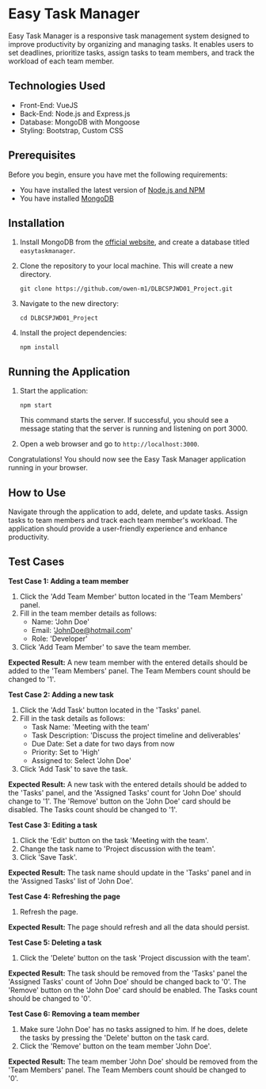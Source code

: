 # Easy Task Manager

Easy Task Manager is a responsive task management system designed to improve productivity by organizing and managing tasks. It enables users to set deadlines, prioritize tasks, assign tasks to team members, and track the workload of each team member.

## Technologies Used

- Front-End: VueJS
- Back-End: Node.js and Express.js
- Database: MongoDB with Mongoose
- Styling: Bootstrap, Custom CSS

## Prerequisites

Before you begin, ensure you have met the following requirements:

- You have installed the latest version of [Node.js and NPM](https://nodejs.org/en/download/)
- You have installed [MongoDB](https://www.mongodb.com/try/download/community)

## Installation

1. Install MongoDB from the [official website](https://www.mongodb.com/try/download/community), and create a database titled `easytaskmanager`.

2. Clone the repository to your local machine. This will create a new directory.

   ```
   git clone https://github.com/owen-m1/DLBCSPJWD01_Project.git
   ```

3. Navigate to the new directory:

   ```
   cd DLBCSPJWD01_Project
   ```

4. Install the project dependencies:

   ```
   npm install
   ```

## Running the Application

1. Start the application:

   ```
   npm start
   ```

   This command starts the server. If successful, you should see a message stating that the server is running and listening on port 3000.

2. Open a web browser and go to `http://localhost:3000`.

Congratulations! You should now see the Easy Task Manager application running in your browser.

## How to Use

Navigate through the application to add, delete, and update tasks. Assign tasks to team members and track each team member's workload. The application should provide a user-friendly experience and enhance productivity.

## Test Cases

**Test Case 1: Adding a team member**

1. Click the 'Add Team Member' button located in the 'Team Members' panel.
2. Fill in the team member details as follows:
   - Name: 'John Doe'
   - Email: 'JohnDoe@hotmail.com'
   - Role: 'Developer'
3. Click 'Add Team Member' to save the team member.

**Expected Result:** A new team member with the entered details should be added to the 'Team Members' panel. The Team Members count should be changed to '1'.

**Test Case 2: Adding a new task**

1. Click the 'Add Task' button located in the 'Tasks' panel.
2. Fill in the task details as follows:
   - Task Name: 'Meeting with the team'
   - Task Description: 'Discuss the project timeline and deliverables'
   - Due Date: Set a date for two days from now
   - Priority: Set to 'High'
   - Assigned to: Select 'John Doe'
3. Click 'Add Task' to save the task.

**Expected Result:** A new task with the entered details should be added to the 'Tasks' panel, and the 'Assigned Tasks' count for 'John Doe' should change to '1'. The 'Remove' button on the 'John Doe' card should be disabled. The Tasks count should be changed to '1'.

**Test Case 3: Editing a task**

1. Click the 'Edit' button on the task 'Meeting with the team'.
2. Change the task name to 'Project discussion with the team'.
3. Click 'Save Task'.

**Expected Result:** The task name should update in the 'Tasks' panel and in the 'Assigned Tasks' list of 'John Doe'.

**Test Case 4: Refreshing the page**

1. Refresh the page.

**Expected Result:** The page should refresh and all the data should persist.

**Test Case 5: Deleting a task**

1. Click the 'Delete' button on the task 'Project discussion with the team'.

**Expected Result:** The task should be removed from the 'Tasks' panel the 'Assigned Tasks' count of 'John Doe' should be changed back to '0'. The 'Remove' button on the 'John Doe' card should be enabled. The Tasks count should be changed to '0'.

**Test Case 6: Removing a team member**

1. Make sure 'John Doe' has no tasks assigned to him. If he does, delete the tasks by pressing the 'Delete' button on the task card.
2. Click the 'Remove' button on the team member 'John Doe'.

**Expected Result:** The team member 'John Doe' should be removed from the 'Team Members' panel. The Team Members count should be changed to '0'.
